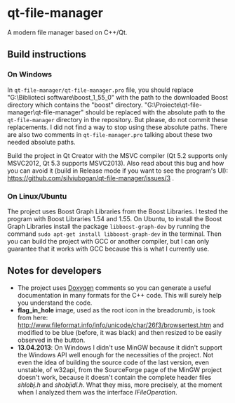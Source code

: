 qt-file-manager
===============

A modern file manager based on C++/Qt.


Build instructions
------------------

### On Windows

In `qt-file-manager/qt-file-manager.pro` file, you should replace "G:\Biblioteci software\boost_1_55_0" with the path to the downloaded Boost directory which contains the "boost" directory. "G:\Proiecte\qt-file-manager\qt-file-manager" should be replaced with the absolute path to the `qt-file-manager` directory in the repository. But please, do not commit these replacements. I did not find a way to stop using these absolute paths. There are also two comments in `qt-file-manager.pro` talking about these two needed absolute paths.

Build the project in Qt Creator with the MSVC compiler (Qt 5.2 supports only MSVC2012, Qt 5.3 supports MSVC2013). Also read about this bug and how you can avoid it (build in Release mode if you want to see the program's UI): https://github.com/silviubogan/qt-file-manager/issues/3 .

### On Linux/Ubuntu

The project uses Boost Graph Libraries from the Boost Libraries. I tested the program with Boost Libraries 1.54 and 1.55. On Ubuntu, to install the Boost Graph Libraries install the package `libboost-graph-dev` by running the command `sudo apt-get install libboost-graph-dev` in the terminal. Then you can build the project with GCC or another compiler, but I can only guarantee that it works with GCC because this is what I currently use.


Notes for developers
--------------------

- The project uses [Doxygen](http://www.stack.nl/~dimitri/doxygen/) comments so you can generate a useful documentation in many formats for the C++ code. This will surely help you understand the code.
- **flag_in_hole** image, used as the root icon in the breadcrumb, is took from here: http://www.fileformat.info/info/unicode/char/26f3/browsertest.htm and modified to be blue (before, it was black) and then resized to be easily observed in the button.
- **13.04.2013**: On Windows I didn't use MinGW because it didn't support the Windows API well enough for the necessities of the project. Not even the idea of building the source code of the last version, even unstable, of w32api, from the SourceForge page of the MinGW project doesn't work, because it doesn't contain the complete header files *shlobj.h* and *shobjidl.h*. What they miss, more precisely, at the moment when I analyzed them was the interface *IFileOperation*.
